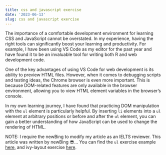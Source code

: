 ```yaml
---
title: css and javascript exercise
date: '2023-06-13'
slug: css and javascript exercise
---
```


The importance of a comfortable development environment for learning CSS and JavaScript cannot be overstated. In my experience, having the right tools can significantly boost your learning and productivity. For example, I have been using VS Code as my editor for the past year and have found it to be an invaluable tool for writing both R and web development code.

One of the key advantages of using VS Code for web development is its ability to preview HTML files. However, when it comes to debugging scripts and testing ideas, the Chrome browser is even more important. This is because DOM-related features are only available in the browser environment, allowing you to view HTML element variables in the browser’s console.

In my own learning journey, I have found that practicing DOM manipulation with the `ul` element is particularly helpful. By inserting `li` elements into a `ul` element at arbitrary positions or before and after the `ul` element, you can gain a better understanding of how JavaScript can be used to change the rendering of HTML.

NOTE: I require the newBing to modify my article as an IELTS reviewer. This article was written by newBing <span>&#128526;...</span> You can find the `ul` exercise example [here](https://github.com/snowGlint/doc.cying.org/blob/main/dom-manipulation.html), and ivy-layout exercise [here](<https://github.com/snowGlint/doc.cying.org/blob/main/hugo-ivy-layout.html>).
